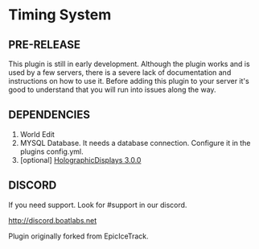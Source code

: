 # Timing System

## PRE-RELEASE

This plugin is still in early development. Although the plugin works and is used by a few servers, there is a severe lack of documentation and instructions on how to use it. Before adding this plugin to your server it's good to understand that you will run into issues along the way.

## DEPENDENCIES

1. World Edit
2. MYSQL Database. It needs a database connection. Configure it in the plugins config.yml.
3. [optional] [HolographicDisplays 3.0.0](https://dev.bukkit.org/projects/holographic-displays/files/4056176/download)



## DISCORD
If you need support. Look for #support in our discord.

http://discord.boatlabs.net

Plugin originally forked from EpicIceTrack.
